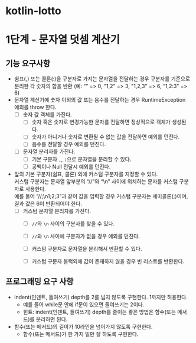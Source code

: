 # kotlin-lotto

# 1단계 - 문자열 덧셈 계산기
## 기능 요구사항
- 쉼표(,) 또는 콜론(:)을 구분자로 가지는 문자열을 전달하는 경우 구분자를 기준으로 분리한 각 숫자의 합을 반환
  (예: “” => 0, "1,2" => 3, "1,2,3" => 6, “1,2:3” => 6)
- 문자열 계산기에 숫자 이외의 값 또는 음수를 전달하는 경우 RuntimeException 예외를 throw 한다.
  - [ ] 숫자 값 객체를 가진다. 
    - [ ] 숫자 혹은 숫자로 변경가능한 문자를 전달하면 정상적으로 객체가 생성된다.
    - [ ] 숫자가 아니거나 숫자로 변환될 수 없는 값을 전달하면 예외를 던진다.
    - [ ] 음수를 전달할 경우 예외를 던진다.
  - [ ] 문자열 분리자를 가진다. 
    - [ ] 기본 구분자 `,`, `:`으로 문자열을 분리할 수 있다. 
    - [ ] 공백이나 Null 전달시 예외를 던진다.
- 앞의 기본 구분자(쉼표, 콜론) 외에 커스텀 구분자를 지정할 수 있다.    
  커스텀 구분자는 문자열 앞부분의 “//”와 “\n” 사이에 위치하는 문자를 커스텀 구분자로 사용한다.    
  예를 들어 “//;\n1;2;3”과 같이 값을 입력할 경우 커스텀 구분자는 세미콜론(;)이며, 결과 값은 6이 반환되어야 한다.
  - [ ] 커스텀 문자열 분리자를 가진다.
    - [ ] `//`와 `\n` 사이의 구분자를 찾을 수 있다. 
    - [ ] `//`와 `\n` 사이에 구분자가 없을 경우 예외를 던진다.
    - [ ] 커스텀 구분자로 문자열을 분리해서 반환할 수 있다.
    - [ ] 커스텀 구문자 블럭외에 값이 존재하지 않을 경우 빈 리스트를 반환한다.


## 프로그래밍 요구 사항
- indent(인덴트, 들여쓰기) depth를 2를 넘지 않도록 구현한다. 1까지만 허용한다.
  - 예를 들어 while문 안에 if문이 있으면 들여쓰기는 2이다.
  - 힌트: indent(인덴트, 들여쓰기) depth를 줄이는 좋은 방법은 함수(또는 메서드)를 분리하면 된다.
- 함수(또는 메서드)의 길이가 10라인을 넘어가지 않도록 구현한다.
  - 함수(또는 메서드)가 한 가지 일만 잘 하도록 구현한다.
